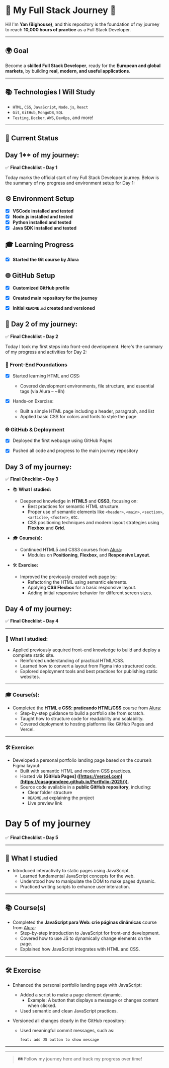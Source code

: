 # 🧭 My Full Stack Journey 🚀

Hi! I'm **Yan (Bighouse)**, and this repository is the foundation of my journey to reach **10,000 hours of practice** as a Full Stack Developer.

---

## 🌍 Goal

Become a **skilled Full Stack Developer**, ready for the **European and global markets**, by building **real, modern, and useful applications**.

---

## 📚 Technologies I Will Study

- `HTML`, `CSS`, `JavaScript`, `Node.js`, `React`
- `Git`, `GitHub`, `MongoDB`, `SQL`
- `Testing`, `Docker`, `AWS`, `DevOps`, and more!

---

## 📆 Current Status

## Day 1** of my journey:  
✅ **Final Checklist – Day 1**

Today marks the official start of my Full Stack Developer journey. Below is the summary of my progress and environment setup for Day 1:
## ⚙️ Environment Setup
- [x] **VSCode installed and tested**
- [x] **Node.js installed and tested**
- [x] **Python installed and tested**
- [x] **Java SDK installed and tested**
## 🎓 Learning Progress
- [x] **Started the Git course by Alura**
## 🌐 GitHub Setup
- [x] **Customized GitHub profile**
- [x] **Created main repository for the journey**
- [x] **Initial `README.md` created and versioned**


## 🚀 Day 2 of my journey:
✅ **Final Checklist – Day 2**

Today I took my first steps into front-end development. Here's the summary of my progress and activities for Day 2:

### 🧱 Front-End Foundations

- [x] Started learning HTML and CSS:  
  - Covered development environments, file structure, and essential tags (via Alura – ~8h)

- [x] Hands-on Exercise:  
  - Built a simple HTML page including a header, paragraph, and list  
  - Applied basic CSS for colors and fonts to style the page

### 🌐 GitHub & Deployment

- [x] Deployed the first webpage using GitHub Pages  
- [x] Pushed all code and progress to the main journey repository


## Day 3 of my journey:
✅ **Final Checklist – Day 3**

- 📚 **What I studied:**
  - Deepened knowledge in **HTML5** and **CSS3**, focusing on:
    - Best practices for semantic HTML structure.
    - Proper use of semantic elements like `<header>`, `<main>`, `<section>`, `<article>`, `<footer>`, etc.
    - CSS positioning techniques and modern layout strategies using **Flexbox** and **Grid**.

- 🎓 **Course(s):**
  - Continued HTML5 and CSS3 courses from [Alura](https://www.alura.com.br):
    - Modules on **Positioning**, **Flexbox**, and **Responsive Layout**.

- 🛠️ **Exercise:**
  - Improved the previously created web page by:
    - Refactoring the HTML using semantic elements.
    - Applying **CSS Flexbox** for a basic responsive layout.
    - Adding initial responsive behavior for different screen sizes.


## Day 4 of my journey:

✅ **Final Checklist – Day 4**

---

### 📄 What I studied:

- Applied previously acquired front-end knowledge to build and deploy a complete static site.
  - Reinforced understanding of practical HTML/CSS.
  - Learned how to convert a layout from Figma into structured code.
  - Explored deployment tools and best practices for publishing static websites.

---

### 🎓 Course(s):

- Completed the **HTML e CSS: praticando HTML/CSS** course from [Alura](https://www.alura.com.br):
  - Step-by-step guidance to build a portfolio site from scratch.
  - Taught how to structure code for readability and scalability.
  - Covered deployment to hosting platforms like GitHub Pages and Vercel.

---

### 🛠️ Exercise:

- Developed a personal portfolio landing page based on the course’s Figma layout:
  - Built with semantic HTML and modern CSS practices.
  - Hosted via **[GitHub Pages] ([https://vercel.com](https://casagrandeee.github.io/Portfolio-2025/))**.
  - Source code available in a **public GitHub repository**, including:
    - Clear folder structure
    - `README.md` explaining the project
    - Live preview link
    

# Day 5 of my journey

✅ **Final Checklist – Day 5**

---

## 🧾 What I studied

- Introduced interactivity to static pages using JavaScript.
  - Learned fundamental JavaScript concepts for the web.
  - Understood how to manipulate the DOM to make pages dynamic.
  - Practiced writing scripts to enhance user interaction.

---

## 📚 Course(s)

- Completed the **JavaScript para Web: crie páginas dinâmicas** course from [Alura](https://www.alura.com.br/):
  - Step-by-step introduction to JavaScript for front-end development.
  - Covered how to use JS to dynamically change elements on the page.
  - Explained how JavaScript integrates with HTML and CSS.

---

## 🛠️ Exercise

- Enhanced the personal portfolio landing page with JavaScript:
  - Added a script to make a page element dynamic.
    - Example: A button that displays a message or changes content when clicked.
  - Used semantic and clean JavaScript practices.

- Versioned all changes clearly in the GitHub repository:
  - Used meaningful commit messages, such as:
    ```
    feat: add JS button to show message
    ```

---

---

> 🛤️ Follow my journey here and track my progress over time!
